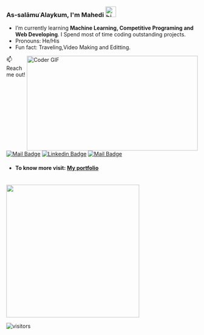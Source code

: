 ### As-salāmuʿAlaykum, I'm Mahedi <img src="https://user-images.githubusercontent.com/1303154/88677602-1635ba80-d120-11ea-84d8-d263ba5fc3c0.gif" width="28px" alt="hi">




<!-- - 🔭 I’m currently working on ... -->
- I’m currently learning **Machine Learning, Competitive Programing and Web Developing**. I Spend most of time coding outstanding projects.
- Pronouns: He/His
- Fun fact: Traveling,Video Making and Editting.

<!-- - 👯 I’m looking to collaborate on ...
- 🤔 I’m looking for help with... -->
<!-- - 💬 Ask me about ... -->

<img align="right" alt="Coder GIF" height=250 width=450 src="https://media0.giphy.com/media/Ah3zHH7hvsSB2/200w.webp?cid=ecf05e47k1zvw05i1dhywenegyp0s949d48xsz8b8mgfv65n&rid=200w.webp&ct=g" />

:mailbox: Reach me out!

[![Mail Badge](https://img.shields.io/badge/-syedmahedi-c0392b?style=flat&labelColor=c0392b&logo=gmail&logoColor=white)](mailto:syedmahedihasen207@gmail.com)
[![Linkedin Badge](https://img.shields.io/badge/-mahedi-0e76a8?style=flat&labelColor=0e76a8&logo=linkedin&logoColor=white)](https://www.linkedin.com/in/syed-mahedi-hasen-aa07201b7/) 
[![Mail Badge](https://img.shields.io/badge/-@syedmahedihasen-e84393?style=flat&labelColor=e84393&logo=instagram&logoColor=white)](https://instagram.com/syedmahedihasen)


- #### To know more visit:  [My portfolio](https://syedmahedi.github.io/portfolio.com/)

<br>
<img src="https://github-readme-stats.vercel.app/api?username=syedmahedi&amp;&amp;show_icons=true&amp;title_color=ffffff&amp;icon_color=39d353&amp;text_color=daf7dc&amp;bg_color=0d1117" style="max-width:100%;" width="350">



![visitors](https://visitor-badge.glitch.me/badge?page_id=syedmahedi.syedmahedi)
